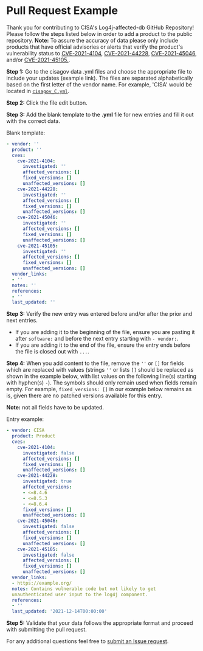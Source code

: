 # Pull Request Example #

Thank you for contributing to CISA's Log4j-affected-db GitHub Repository! Please
follow the steps listed below in order to add a product to the public 
repository. **Note:** To assure the accuracy of data please only include 
products that have official advisories or alerts that verify the product's 
vulnerability status to  [CVE-2021-4104](https://nvd.nist.gov/vuln/detail/cve-2021-4104), 
[CVE-2021-44228](https://nvd.nist.gov/vuln/detail/CVE-2021-44228), 
[CVE-2021-45046](https://nvd.nist.gov/vuln/detail/CVE-2021-45046), 
and/or [CVE-2021-45105.](https://nvd.nist.gov/vuln/detail/CVE-2021-45105?s=09).

**Step 1:** Go to the cisagov data .yml files and choose the appropriate file to
include your updates (example link). The files are separated alphabetically 
based on the first letter of the vendor name. For example, 'CISA' would be 
located in [`cisagov_C.yml`](https://github.com/cisagov/data/cisagov_C.yml).

**Step 2:** Click the file edit button.

**Step 3:** Add the blank template to the **.yml** file for new entries and fill
it out with the correct data.  

Blank template:

```yml
- vendor: ''
  product: ''
  cves:
    cve-2021-4104:
      investigated: ''
      affected_versions: []
      fixed_versions: []
      unaffected_versions: []
    cve-2021-44228:
      investigated: ''
      affected_versions: []
      fixed_versions: []
      unaffected_versions: []
    cve-2021-45046:
      investigated: ''
      affected_versions: []
      fixed_versions: []
      unaffected_versions: []
    cve-2021-45105:
      investigated: ''
      affected_versions: []
      fixed_versions: []
      unaffected_versions: []
  vendor_links:
  - ''
  notes: ''
  references:
  - ''
  last_updated: ''
```

**Step 3:** Verify the new entry was entered before and/or after the prior and 
next entries.

   - If you are adding it to the beginning of the file, ensure you are pasting 
   it after `software:` and before the next entry starting with `- vendor:`.
   - If you are adding it to the end of the file, ensure the entry ends before 
   the file is closed out with `...`.

**Step 4:** When you add content to the file, remove the `''` or `[]` for fields
which are replaced with values (strings `''` or lists `[]` should be replaced as
shown in the example below, with list values on the following line(s) starting 
with hyphen(s) `-`). The symbols should only remain used when fields remain 
empty. For example, `fixed_versions: []` in our example below remains as is, 
given there are no patched versions available for this entry.

**Note:** not all fields have to be updated.

Entry example:

```yml
- vendor: CISA
  product: Product
  cves:
    cve-2021-4104:
      investigated: false
      affected_versions: []
      fixed_versions: []
      unaffected_versions: []
    cve-2021-44228:
      investigated: true
      affected_versions:
      - <=8.4.6
      - <=8.5.3
      - <=8.6.4
      fixed_versions: []
      unaffected_versions: []
    cve-2021-45046:
      investigated: false
      affected_versions: []
      fixed_versions: []
      unaffected_versions: []
    cve-2021-45105:
      investigated: false
      affected_versions: []
      fixed_versions: []
      unaffected_versions: []
  vendor_links:
  - https://example.org/
  notes: Contains vulnerable code but not likely to get
  unauthenticated user input to the log4j component.
  references:
  - ''
  last_updated: '2021-12-14T00:00:00'
```

**Step 5:** Validate that your data follows the appropriate format and proceed 
with submitting the pull request. 

For any additional questions feel free to [submit an Issue request](https://github.com/cisagov/log4j-affected-db/issues).
